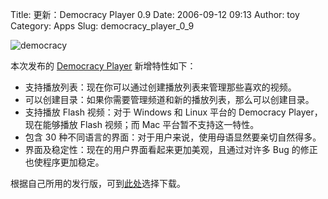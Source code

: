 Title: 更新：Democracy Player 0.9
Date: 2006-09-12 09:13
Author: toy
Category: Apps
Slug: democracy_player_0_9

![democracy](http://i.linuxtoy.org/i/democracy.gif)

本次发布的 [Democracy Player](http://www.getdemocracy.com)
新增特性如下：

-   支持播放列表：现在你可以通过创建播放列表来管理那些喜欢的视频。
-   可以创建目录：如果你需要管理频道和新的播放列表，那么可以创建目录。
-   支持播放 Flash 视频：对于 Windows 和 Linux 平台的 Democracy
    Player，现在能够播放 Flash 视频；而 Mac 平台暂不支持这一特性。
-   包含 30 种不同语言的界面：对于用户来说，使用母语显然要亲切自然得多。
-   界面及稳定性：现在的用户界面看起来更加美观，且通过对许多 Bug
    的修正也使程序更加稳定。

根据自己所用的发行版，可到[此处](http://www.getdemocracy.com/downloads/#linux)选择下载。
